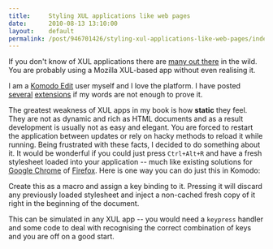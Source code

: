 ```yaml
---
title:     Styling XUL applications like web pages
date:      2010-08-13 13:10:00
layout:    default
permalink: /post/946701426/styling-xul-applications-like-web-pages/index.html
---
```


If you don't know of XUL applications there are [many out there](http://www.mozilla.org/projects/mozilla-based.html) in the wild. You are probably using a Mozilla XUL-based app without even realising it.

I am a [Komodo Edit](http://www.activestate.com/komodo-edit) user myself  and I love the platform. I have posted [several](http://community.activestate.com/xpi/html-toolkit) [extensions](http://community.activestate.com/xpi/aero-theme) if my words are not enough to prove it.

The greatest weakness of XUL apps in my book is how **static** they feel. They are not as dynamic and rich as HTML documents and as a result development is usually not as easy and elegant. You are forced to restart the application between updates or rely on hacky methods to reload it while running. Being frustrated with these facts, I decided to do something about it. It would be wonderful if you could just press `Ctrl+Alt+R` and have a fresh stylesheet loaded into your application -- much like existing solutions for [Google Chrome](https://chrome.google.com/extensions/detail/ojcnooebgeenefpfngjfifjcnhlkbbdd) of [Firefox](https://addons.mozilla.org/en-US/firefox/addon/7465/). Here is one way you can do just this in Komodo:

<script src="http://gist.github.com/558163.js"></script>

Create this as a macro and assign a key binding to it. Pressing it will discard any previously loaded stylesheet and inject a non-cached fresh copy of it right in the beginning of the document.

This can be simulated in any XUL app -- you would need a `keypress` handler and some code to deal with recognising the correct combination of keys and you are off on a good start.
